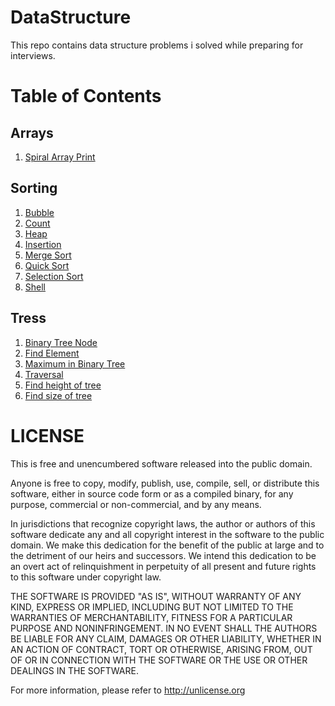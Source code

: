 # DataStructure
This repo contains data structure problems i solved while preparing for interviews.

# Table of Contents

## Arrays
1. [Spiral Array Print](./src/Arrays/SpiralArrayPrint)

## Sorting
1. [Bubble](./src/sorting/bubble.java)
2. [Count](./src/sorting/count.java)
3. [Heap](./src/sorting/heap.java)
4. [Insertion](./src/sorting/insertion.java)
5. [Merge Sort](./src/sorting/mergeSort.java)
6. [Quick Sort](./src/sorting/quick.java)
7. [Selection Sort](./src/sorting/selection.java)
8. [Shell](./src/sorting/shell.java)

## Tress
1. [Binary Tree Node](./src/trees/BinaryTreeNode.java)
2. [Find Element](./src/trees/FindElement.java)
3. [Maximum in Binary Tree](./src/trees/maxInBinaryTree.java)
4. [Traversal](./src/trees/traversal.java)
5. [Find height of tree](./src/trees/maxInBinaryTree.java)
6. [Find size of tree](./src/trees/TreeSize.java)

# LICENSE
This is free and unencumbered software released into the public domain.

Anyone is free to copy, modify, publish, use, compile, sell, or
distribute this software, either in source code form or as a compiled
binary, for any purpose, commercial or non-commercial, and by any
means.

In jurisdictions that recognize copyright laws, the author or authors
of this software dedicate any and all copyright interest in the
software to the public domain. We make this dedication for the benefit
of the public at large and to the detriment of our heirs and
successors. We intend this dedication to be an overt act of
relinquishment in perpetuity of all present and future rights to this
software under copyright law.

THE SOFTWARE IS PROVIDED "AS IS", WITHOUT WARRANTY OF ANY KIND,
EXPRESS OR IMPLIED, INCLUDING BUT NOT LIMITED TO THE WARRANTIES OF
MERCHANTABILITY, FITNESS FOR A PARTICULAR PURPOSE AND NONINFRINGEMENT.
IN NO EVENT SHALL THE AUTHORS BE LIABLE FOR ANY CLAIM, DAMAGES OR
OTHER LIABILITY, WHETHER IN AN ACTION OF CONTRACT, TORT OR OTHERWISE,
ARISING FROM, OUT OF OR IN CONNECTION WITH THE SOFTWARE OR THE USE OR
OTHER DEALINGS IN THE SOFTWARE.

For more information, please refer to <http://unlicense.org>

